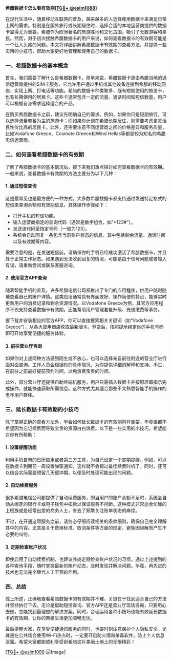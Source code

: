 **希腊数据卡怎么看有效期[[TG💪+ @esim1088](https://t.me/s/esim1088)]**

在现代生活中，随着移动互联网的普及，越来越多的人选择使用数据卡来满足日常上网的需求。特别是在国外旅行或长期居住时，选择合适的本地运营商提供的数据卡显得尤为重要。希腊作为欧洲著名的旅游胜地和文化古国，吸引了无数游客和移民。然而，对于初次接触希腊数据卡的用户来说，如何查看数据卡的有效期可能是一个让人头疼的问题。本文将详细讲解希腊数据卡有效期的查看方法，并提供一些实用的小技巧，帮助大家更好地管理和使用自己的数据卡。

### 一、希腊数据卡的基本概念

首先，我们需要了解什么是希腊数据卡。简单来说，希腊数据卡是由希腊当地的通信运营商提供的SIM卡服务，它允许用户通过手机或其他设备连接到希腊的移动网络，实现上网、打电话等功能。希腊的数据卡种类繁多，既有短期使用的旅游卡，也有长期使用的居民卡。这些卡通常包含一定的流量、通话时间和短信数量，用户可以根据自身需求选择适合的产品。

在购买希腊数据卡之前，建议先明确自己的需求。例如，如果你只是短期旅行，可以选择流量套餐为主的旅游卡；而如果你计划在希腊长期居住，则需要考虑更灵活且性价比高的居民卡。此外，还需要注意不同运营商之间的价格差异和服务质量，比如Vodafone Greece、Cosmote Greece和Wind Hellas等都是较为知名的希腊电信运营商。

### 二、如何查看希腊数据卡的有效期

了解了希腊数据卡的基本情况后，接下来我们重点探讨如何查看数据卡的有效期。一般来说，查看数据卡有效期的方法主要分为以下几种：

#### 1. 通过短信查询

这是最常见也是最方便的一种方式。大多数希腊数据卡都支持通过发送特定格式的短信来查询余额和有效期信息。具体操作步骤如下：

- 打开手机的短信功能。
- 输入运营商指定的查询代码（通常是数字组合，如“*123#”）。
- 发送该代码至指定号码（一般为123）。
- 系统会自动回复一条包含当前账户状态的信息，其中包括剩余流量、通话时间以及有效期等内容。

需要注意的是，在发送短信前，请确保你的手机已经成功激活了希腊数据卡，并且处于正常工作状态。如果遇到无法收到回复的情况，可能是由于信号问题或者输入有误，请重新尝试或联系客服咨询。

#### 2. 使用官方APP查询

随着智能手机的普及，许多希腊电信公司都推出了专门的应用程序，供用户随时随地查看自己的账户详情。这类应用通常具有界面友好、操作简便的特点，能够实时更新用户的消费记录和剩余资源情况。以Vodafone Greece为例，其官方应用程序不仅支持查看数据卡有效期，还能帮助用户管理套餐升级、充值缴费等事务。

要下载并安装相应的官方APP，你可以直接搜索相关关键词（如“Vodafone Greece”），从各大应用商店获取最新版本。登录后，按照提示绑定你的手机号码即可开始享受便捷的服务体验。

#### 3. 前往营业厅咨询

如果你对上述两种方法感到陌生或不放心，也可以选择亲自前往附近的营业厅进行面对面咨询。工作人员会根据你的具体情况，为你提供详细的解释和支持。不过，在前往之前最好提前预约时间，以免浪费宝贵的时间。

此外，部分营业厅还提供自助终端机服务，用户只需插入数据卡并按照屏幕指示完成操作，就能快速获取所需信息。这种方式尤其适合那些不太熟悉智能手机操作的老年用户群体。

### 三、延长数据卡有效期的小技巧

除了掌握正确的查看方法外，学会如何延长数据卡的有效期同样重要。毕竟谁都不希望因为忘记续费而导致宝贵的资源白白浪费。以下是一些实用的小技巧，希望能对你有所帮助：

#### 1. 设置提醒功能

利用手机自带的日历应用或者第三方工具，为自己设定一个定期提醒。例如，可以在数据卡到期前一周设置弹窗通知，这样就不会错过最佳续费时机了。同时，还可以结合实际需要预留几天缓冲期，以便及时处理可能出现的问题。

#### 2. 自动续费服务

很多希腊电信公司都提供了自动续费服务，即当用户的账户余额不足时，系统会自动从绑定的银行卡或电子钱包中扣款以保证服务不间断。这种模式非常适合忙碌的上班族或是经常出差的商务人士，省去了频繁关注账单状态的麻烦。

不过，在开通这项服务之前，请务必仔细阅读相关的条款细则，确保自己完全理解其中的内容。尤其是关于费用标准、取消条件等方面的规定，避免因误解而产生不必要的纠纷。

#### 3. 定期检查账户状况

即使启用了自动续费机制，也建议养成定期检查账户状况的习惯。通过上述提到的各种查询手段，随时掌握最新的账户动态，及时发现并解决问题。毕竟，再先进的技术也无法完全替代人工干预的作用。

### 四、总结

综上所述，正确地查看希腊数据卡的有效期并不难，关键在于找到适合自己的方法并坚持执行下去。无论是借助短信查询、官方APP还是营业厅现场咨询，只要用心去做，总能找到最理想的解决方案。同时，合理运用各种小技巧也能有效延长数据卡的有效期，让你的网络生活更加顺畅无忧。

最后提醒大家，在享受便捷通讯服务的同时，也要时刻注意保护个人隐私安全。尤其是在公共场合使用Wi-Fi热点时，一定要开启防火墙和杀毒软件，防止个人信息泄露。希望大家都能顺利享受到希腊这片美丽土地上的无限精彩！

[[TG💪+ @esim1088](https://t.me/s/esim1088) ![Image](https://i.postimg.cc/4NQfJmqS/Snipaste-2025-05-13-00-14-12.png)]